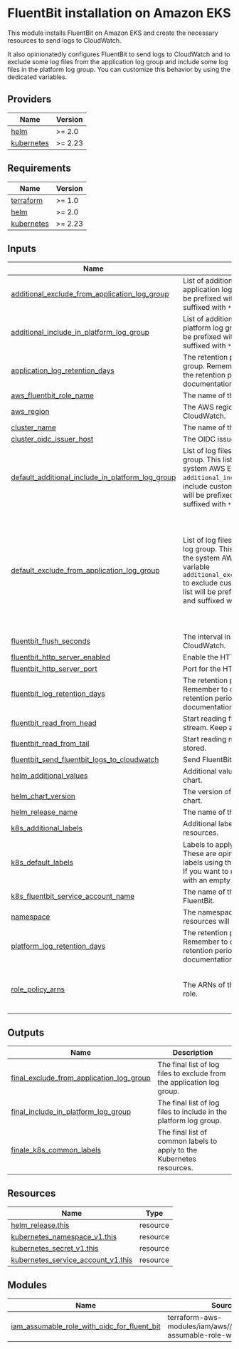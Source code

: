 # FluentBit installation on Amazon EKS

This module installs FluentBit on Amazon EKS and create the necessary resources to send logs to CloudWatch.

It also opinionatedly configures FluentBit to send logs to CloudWatch and to exclude some log files from the application log group and include some log files in the platform log group. You can customize this behavior by using the dedicated variables.

<!-- BEGIN_TF_DOCS -->
## Providers

| Name | Version |
|------|---------|
| <a name="provider_helm"></a> [helm](#provider\_helm) | >= 2.0 |
| <a name="provider_kubernetes"></a> [kubernetes](#provider\_kubernetes) | >= 2.23 |

## Requirements

| Name | Version |
|------|---------|
| <a name="requirement_terraform"></a> [terraform](#requirement\_terraform) | >= 1.0 |
| <a name="requirement_helm"></a> [helm](#requirement\_helm) | >= 2.0 |
| <a name="requirement_kubernetes"></a> [kubernetes](#requirement\_kubernetes) | >= 2.23 |

## Inputs

| Name | Description | Type | Default | Required |
|------|-------------|------|---------|:--------:|
| <a name="input_additional_exclude_from_application_log_group"></a> [additional\_exclude\_from\_application\_log\_group](#input\_additional\_exclude\_from\_application\_log\_group) | List of additional log files to exclude from the application log group. The element of this list will be prefixed with `/var/log/containers/` and suffixed with `*.log`. | `list(string)` | `[]` | no |
| <a name="input_additional_include_in_platform_log_group"></a> [additional\_include\_in\_platform\_log\_group](#input\_additional\_include\_in\_platform\_log\_group) | List of additional log files to include in the platform log group. The element of this list will be prefixed with `/var/log/containers/` and suffixed with `*.log`. | `list(string)` | `[]` | no |
| <a name="input_application_log_retention_days"></a> [application\_log\_retention\_days](#input\_application\_log\_retention\_days) | The retention period for the application log group. Remember to check the valid values for the retention period in the AWS CloudWatch documentation. | `number` | `30` | no |
| <a name="input_aws_fluentbit_role_name"></a> [aws\_fluentbit\_role\_name](#input\_aws\_fluentbit\_role\_name) | The name of the IAM role for FluentBit. | `string` | `"fluentbit"` | no |
| <a name="input_aws_region"></a> [aws\_region](#input\_aws\_region) | The AWS region used to send logs to CloudWatch. | `string` | n/a | yes |
| <a name="input_cluster_name"></a> [cluster\_name](#input\_cluster\_name) | The name of the EKS cluster. | `string` | n/a | yes |
| <a name="input_cluster_oidc_issuer_host"></a> [cluster\_oidc\_issuer\_host](#input\_cluster\_oidc\_issuer\_host) | The OIDC issuer host for the EKS cluster. | `string` | n/a | yes |
| <a name="input_default_additional_include_in_platform_log_group"></a> [default\_additional\_include\_in\_platform\_log\_group](#input\_default\_additional\_include\_in\_platform\_log\_group) | List of log files to include in the platform log group. This list is intended for the log files of the system AWS EKS applications, use the variable `additional_include_in_platform_log_group` to include custom log files. The element of this list will be prefixed with `/var/log/containers/` and suffixed with `*.log`. | `list(string)` | <pre>[<br>  "ebs-csi-controller",<br>  "ebs-csi-node",<br>  "efs-csi-controller",<br>  "efs-csi-node"<br>]</pre> | no |
| <a name="input_default_exclude_from_application_log_group"></a> [default\_exclude\_from\_application\_log\_group](#input\_default\_exclude\_from\_application\_log\_group) | List of log files to exclude from the application log group. This list is intended for the log files of the system AWS EKS applications, use the variable `additional_exclude_from_application_log_group` to exclude custom log files. The element of this list will be prefixed with `/var/log/containers/` and suffixed with `*.log`. | `list(string)` | <pre>[<br>  "aws-load-balancer-controller",<br>  "aws-node",<br>  "coredns",<br>  "ebs-csi-controller",<br>  "ebs-csi-node",<br>  "efs-csi-controller",<br>  "efs-csi-node",<br>  "fluent-bit-aws-for-fluent-bit",<br>  "kube-proxy",<br>  "metric-server-metrics-server"<br>]</pre> | no |
| <a name="input_fluentbit_flush_seconds"></a> [fluentbit\_flush\_seconds](#input\_fluentbit\_flush\_seconds) | The interval in seconds to flush the logs to CloudWatch. | `number` | `15` | no |
| <a name="input_fluentbit_http_server_enabled"></a> [fluentbit\_http\_server\_enabled](#input\_fluentbit\_http\_server\_enabled) | Enable the HTTP server for fluentbit. | `bool` | `false` | no |
| <a name="input_fluentbit_http_server_port"></a> [fluentbit\_http\_server\_port](#input\_fluentbit\_http\_server\_port) | Port for the HTTP server. | `number` | `2020` | no |
| <a name="input_fluentbit_log_retention_days"></a> [fluentbit\_log\_retention\_days](#input\_fluentbit\_log\_retention\_days) | The retention period for the FluentBit log group. Remember to check the valid values for the retention period in the AWS CloudWatch documentation. | `number` | `3` | no |
| <a name="input_fluentbit_read_from_head"></a> [fluentbit\_read\_from\_head](#input\_fluentbit\_read\_from\_head) | Start reading from the beginning of the log stream. Keep also the entries already stored. | `string` | `"Off"` | no |
| <a name="input_fluentbit_read_from_tail"></a> [fluentbit\_read\_from\_tail](#input\_fluentbit\_read\_from\_tail) | Start reading new entries. Skip entries already stored. | `string` | `"On"` | no |
| <a name="input_fluentbit_send_fluentbit_logs_to_cloudwatch"></a> [fluentbit\_send\_fluentbit\_logs\_to\_cloudwatch](#input\_fluentbit\_send\_fluentbit\_logs\_to\_cloudwatch) | Send FluentBit logs to CloudWatch. | `bool` | `true` | no |
| <a name="input_helm_additional_values"></a> [helm\_additional\_values](#input\_helm\_additional\_values) | Additional values to be passed to the Helm chart. | `list(string)` | `[]` | no |
| <a name="input_helm_chart_version"></a> [helm\_chart\_version](#input\_helm\_chart\_version) | The version of the aws-for-fluent-bit Helm chart. | `string` | `"0.1.32"` | no |
| <a name="input_helm_release_name"></a> [helm\_release\_name](#input\_helm\_release\_name) | The name of the Helm release. | `string` | `"fluentbit"` | no |
| <a name="input_k8s_additional_labels"></a> [k8s\_additional\_labels](#input\_k8s\_additional\_labels) | Additional labels to apply to the kubernetes resources. | `map(string)` | `{}` | no |
| <a name="input_k8s_default_labels"></a> [k8s\_default\_labels](#input\_k8s\_default\_labels) | Labels to apply to the kubernetes resources. These are opinionated labels, you can add more labels using the variable `additional_k8s_labels`. If you want to remove a label, you can override it with an empty map(string). | `map(string)` | <pre>{<br>  "managed-by": "terraform",<br>  "scope": "fluentbit"<br>}</pre> | no |
| <a name="input_k8s_fluentbit_service_account_name"></a> [k8s\_fluentbit\_service\_account\_name](#input\_k8s\_fluentbit\_service\_account\_name) | The name of the Kubernetes service account for FluentBit. | `string` | `"fluentbit"` | no |
| <a name="input_namespace"></a> [namespace](#input\_namespace) | The namespace in which the Fluent Bit resources will be created. | `string` | `"amazon-cloudwatch"` | no |
| <a name="input_platform_log_retention_days"></a> [platform\_log\_retention\_days](#input\_platform\_log\_retention\_days) | The retention period for the platform log group. Remember to check the valid values for the retention period in the AWS CloudWatch documentation. | `number` | `14` | no |
| <a name="input_role_policy_arns"></a> [role\_policy\_arns](#input\_role\_policy\_arns) | The ARNs of the policies to attach to the IAM role. | `list(string)` | <pre>[<br>  "arn:aws:iam::aws:policy/AWSXrayWriteOnlyAccess",<br>  "arn:aws:iam::aws:policy/CloudWatchAgentServerPolicy"<br>]</pre> | no |

## Outputs

| Name | Description |
|------|-------------|
| <a name="output_final_exclude_from_application_log_group"></a> [final\_exclude\_from\_application\_log\_group](#output\_final\_exclude\_from\_application\_log\_group) | The final list of log files to exclude from the application log group. |
| <a name="output_final_include_in_platform_log_group"></a> [final\_include\_in\_platform\_log\_group](#output\_final\_include\_in\_platform\_log\_group) | The final list of log files to include in the platform log group. |
| <a name="output_finale_k8s_common_labels"></a> [finale\_k8s\_common\_labels](#output\_finale\_k8s\_common\_labels) | The final list of common labels to apply to the Kubernetes resources. |

## Resources

| Name | Type |
|------|------|
| [helm_release.this](https://registry.terraform.io/providers/hashicorp/helm/latest/docs/resources/release) | resource |
| [kubernetes_namespace_v1.this](https://registry.terraform.io/providers/hashicorp/kubernetes/latest/docs/resources/namespace_v1) | resource |
| [kubernetes_secret_v1.this](https://registry.terraform.io/providers/hashicorp/kubernetes/latest/docs/resources/secret_v1) | resource |
| [kubernetes_service_account_v1.this](https://registry.terraform.io/providers/hashicorp/kubernetes/latest/docs/resources/service_account_v1) | resource |

## Modules

| Name | Source | Version |
|------|--------|---------|
| <a name="module_iam_assumable_role_with_oidc_for_fluent_bit"></a> [iam\_assumable\_role\_with\_oidc\_for\_fluent\_bit](#module\_iam\_assumable\_role\_with\_oidc\_for\_fluent\_bit) | terraform-aws-modules/iam/aws//modules/iam-assumable-role-with-oidc | ~> 5.0 |


<!-- END_TF_DOCS -->
